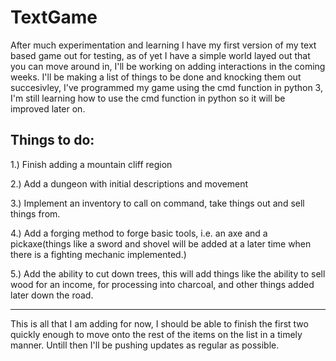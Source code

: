 TextGame
========

  After much experimentation and learning I have my first version of my text based game out for testing, as of yet I have
a simple world layed out that you can move around in, I'll be working on adding interactions in the coming weeks.
I'll be making a list of things to be done and knocking them out succesivley, I've programmed my game using the cmd
function in python 3, I'm still learning how to use the cmd function in python so it will be improved later on.

Things to do:
-------------
1.) Finish adding a mountain cliff region

2.) Add a dungeon with initial descriptions and movement

3.) Implement an inventory to call on command, take things out and sell things from.

4.) Add a forging method to forge basic tools, i.e. an axe and a pickaxe(things like a sword and shovel will be added
at a later time when there is a fighting mechanic implemented.)

5.) Add the ability to cut down trees, this will add things like the ability to sell wood for an income, for processing
into charcoal, and other things added later down the road.

-------------

  This is all that I am adding for now, I should be able to finish the first two quickly enough to move onto the rest
of the items on the list in a timely manner. Untill then I'll be pushing updates as regular as possible.
